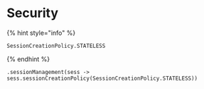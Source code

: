 # Security

{% hint style="info" %}
```
SessionCreationPolicy.STATELESS
```
{% endhint %}

```
.sessionManagement(sess -> sess.sessionCreationPolicy(SessionCreationPolicy.STATELESS))
```

